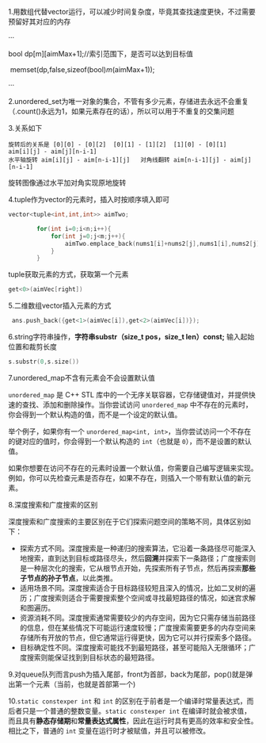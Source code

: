 1.用数组代替vector运行，可以减少时间复杂度，毕竟其查找速度更快，不过需要预留好其对应的内存

···

bool dp[m][aimMax+1];//索引范围下，是否可以达到目标值

​    memset(dp,false,sizeof(bool)*m*(aimMax+1));

···

2.unordered_set为唯一对象的集合，不管有多少元素，存储进去永远不会重复（.count()永远为1，如果元素存在的话），所以可以用于不重复的交集问题

3.关系如下

```
旋转后的关系是 [0][0] - [0][2]  [0][1] - [1][2]  [1][0] - [0][1]   aim[i][j] - aim[j][n-i-1]
水平轴旋转 aim[i][j] - aim[n-i-1][j]   对角线翻转 aim[n-i-1][j] - aim[j][n-i-1]
```

旋转图像通过水平加对角实现原地旋转

4.tuple作为vector的元素时，插入时按顺序填入即可

```c++
vector<tuple<int,int,int>> aimTwo;

        for(int i=0;i<n;i++){
            for(int j=0;j<m;j++){
                aimTwo.emplace_back(nums1[i]+nums2[j],nums1[i],nums2[j]);
            }
        }
```

tuple获取元素的方式，获取第一个元素

```c++
get<0>(aimVec[right])
```



5.二维数组vector插入元素的方式

```c++
 ans.push_back({get<1>(aimVec[i]),get<2>(aimVec[i])});
```



6.string字符串操作，**字符串substr（size_t pos，size_t len）const;** 输入起始位置和裁剪长度

```c++
s.substr(0,s.size())
```



7.unordered_map不含有元素会不会设置默认值

`unordered_map` 是 C++ STL 库中的一个无序关联容器，它存储键值对，并提供快速的查找、添加和删除操作。当你尝试访问 `unordered_map` 中不存在的元素时，你会得到一个默认构造的值，而不是一个设定的默认值。

举个例子，如果你有一个 `unordered_map<int, int>`，当你尝试访问一个不存在的键对应的值时，你会得到一个默认构造的 `int`（也就是 `0`），而不是设置的默认值。

如果你想要在访问不存在的元素时设置一个默认值，你需要自己编写逻辑来实现。例如，你可以先检查元素是否存在，如果不存在，则插入一个带有默认值的新元素。



8.深度搜索和广度搜索的区别

深度搜索和广度搜索的主要区别在于它们探索问题空间的策略不同，具体区别如下：

- 探索方式不同。深度搜索是一种递归的搜索算法，它沿着一条路径尽可能深入地搜索，直到达到目标或路径尽头，然后**回溯**并探索下一条路径；广度搜索则是一种层次化的搜索，它从根节点开始，先探索所有子节点，然后再探索**那些子节点的孙子节点**，以此类推。
- 适用场景不同。深度搜索适合于目标路径较短且深入的情况，比如二叉树的遍历；广度搜索则适合于需要搜索整个空间或寻找最短路径的情况，如迷宫求解和图遍历。
- 资源消耗不同。深度搜索通常需要较少的内存空间，因为它只需存储当前路径的信息，但在某些情况下可能运行速度较慢；广度搜索需要更多的内存空间来存储所有开放的节点，但它通常运行得更快，因为它可以并行探索多个路径。
- 目标确定性不同。深度搜索可能找不到最短路径，甚至可能陷入无限循环；广度搜索则能保证找到到目标状态的最短路径。





9.对queue队列而言push为插入尾部，front为首部，back为尾部，pop()就是弹出第一个元素（当前，也就是首部第一个)



10.`static constexper int` 和 `int` 的区别在于前者是一个编译时常量表达式，而后者只是一个普通的整数变量。`static constexper int` 在编译时就会被求值，而且具有**静态存储期**和**常量表达式属性**，因此在运行时具有更高的效率和安全性。相比之下，普通的 `int` 变量在运行时才被赋值，并且可以被修改。
